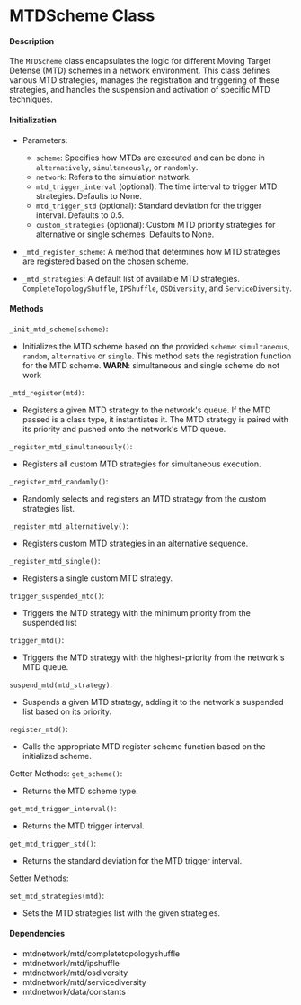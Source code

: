 # MTDScheme Class

#### Description

The `MTDScheme` class encapsulates the logic for different Moving Target Defense (MTD) schemes in a network environment. This class defines various MTD strategies, manages the registration and triggering of these strategies, and handles the suspension and activation of specific MTD techniques.

#### Initialization

- Parameters:
    - `scheme`: Specifies how MTDs are executed and can be done in `alternatively`, `simultaneously`, or `randomly`.
    - `network`: Refers to the simulation network.
    - `mtd_trigger_interval` (optional): The time interval to trigger MTD strategies. Defaults to None.
    - `mtd_trigger_std` (optional): Standard deviation for the trigger interval. Defaults to 0.5.
    - `custom_strategies` (optional): Custom MTD priority strategies for alternative or single schemes. Defaults to None.

- `_mtd_register_scheme`: A method that determines how MTD strategies are registered based on the chosen scheme.
- `_mtd_strategies`: A default list of available MTD strategies. `CompleteTopologyShuffle`, `IPShuffle`, `OSDiversity`, and `ServiceDiversity`.

#### Methods

`_init_mtd_scheme(scheme)`:

- Initializes the MTD scheme based on the provided `scheme`: `simultaneous`, `random`, `alternative` or `single`. This method sets the registration function for the MTD scheme. **WARN**: simultaneous and single scheme do not work

`_mtd_register(mtd)`:

- Registers a given MTD strategy to the network's queue. If the MTD passed is a class type, it instantiates it. The MTD strategy is paired with its priority and pushed onto the network's MTD queue.

`_register_mtd_simultaneously()`:

- Registers all custom MTD strategies for simultaneous execution.

`_register_mtd_randomly()`:

- Randomly selects and registers an MTD strategy from the custom strategies list.

`_register_mtd_alternatively()`:

- Registers custom MTD strategies in an alternative sequence.

`_register_mtd_single()`:

- Registers a single custom MTD strategy.

`trigger_suspended_mtd()`:

- Triggers the MTD strategy with the minimum priority from the suspended list

`trigger_mtd()`:

- Triggers the MTD strategy with the highest-priority from the network's MTD queue.

`suspend_mtd(mtd_strategy)`:

- Suspends a given MTD strategy, adding it to the network's suspended list based on its priority.

`register_mtd()`:

- Calls the appropriate MTD register scheme function based on the initialized scheme.

Getter Methods:
`get_scheme()`:

- Returns the MTD scheme type.

`get_mtd_trigger_interval()`:

- Returns the MTD trigger interval.

`get_mtd_trigger_std()`:

- Returns the standard deviation for the MTD trigger interval.

Setter Methods:

`set_mtd_strategies(mtd)`:

- Sets the MTD strategies list with the given strategies.

#### Dependencies

- mtdnetwork/mtd/completetopologyshuffle
- mtdnetwork/mtd/ipshuffle
- mtdnetwork/mtd/osdiversity
- mtdnetwork/mtd/servicediversity
- mtdnetwork/data/constants
